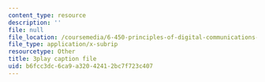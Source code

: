 ```yaml
---
content_type: resource
description: ''
file: null
file_location: /coursemedia/6-450-principles-of-digital-communications-i-fall-2006/b6fcc3dc6ca9a32042412bc7f723c407_skW0oXoAU0M.srt
file_type: application/x-subrip
resourcetype: Other
title: 3play caption file
uid: b6fcc3dc-6ca9-a320-4241-2bc7f723c407
---
```

